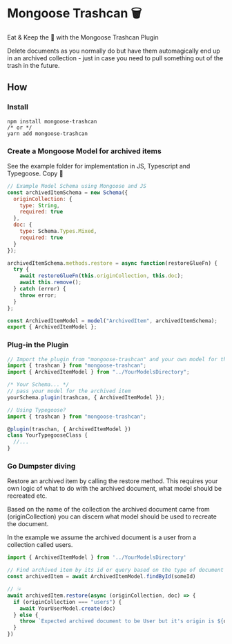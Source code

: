 # Mongoose Trashcan 🗑

Eat & Keep the 🍰 with the Mongoose Trashcan Plugin

Delete documents as you normally do but have them automagically end up in an archived collection - just in case you need to pull something out of the trash in the future.

## How

### Install

```
npm install mongoose-trashcan
/* or */
yarn add mongoose-trashcan
```

### Create a Mongoose Model for archived items

See the example folder for implementation in JS, Typescript and Typegoose. Copy 🍝

```javascript
// Example Model Schema using Mongoose and JS
const archivedItemSchema = new Schema({
  originCollection: {
    type: String,
    required: true
  },
  doc: {
    type: Schema.Types.Mixed,
    required: true
  }
});

archivedItemSchema.methods.restore = async function(restoreGlueFn) {
  try {
    await restoreGlueFn(this.originCollection, this.doc);
    await this.remove();
  } catch (error) {
    throw error;
  }
};

const ArchivedItemModel = model("ArchivedItem", archivedItemSchema);
export { ArchivedItemModel };
```

### Plug-in the Plugin

```javascript
// Import the plugin from "mongoose-trashcan" and your own model for the archived item
import { trashcan } from "mongoose-trashcan";
import { ArchivedItemModel } from "../YourModelsDirectory";

/* Your Schema... */
// pass your model for the archived item
yourSchema.plugin(trashcan, { ArchivedItemModel });
```

```typescript
// Using Typegoose?
import { trashcan } from "mongoose-trashcan";

@plugin(traschan, { ArchivedItemModel })
class YourTypegooseClass {
  //...
}
```

### Go Dumpster diving

Restore an archived item by calling the restore method.
This requires your own logic of what to do with the archived document, what model should be recreated etc.

Based on the name of the collection the archived document came from (originCollection) you can discern what model should be used to recreate the document.

In the example we assume the archived document is a user from a collection called users.

```javascript
import { ArchivedItemModel } from '../YourModelsDirectory'

// Find archived item by its id or query based on the type of document you archived.
const archivedItem = await ArchivedItemModel.findById(someId)

// 🕯💀
await archivedItem.restore(async (originCollection, doc) => {
  if (originCollection === "users") {
    await YourUserModel.create(doc)
  } else {
    throw `Expected archived document to be User but it's origin is ${originCollection}`,
  }
})

```
